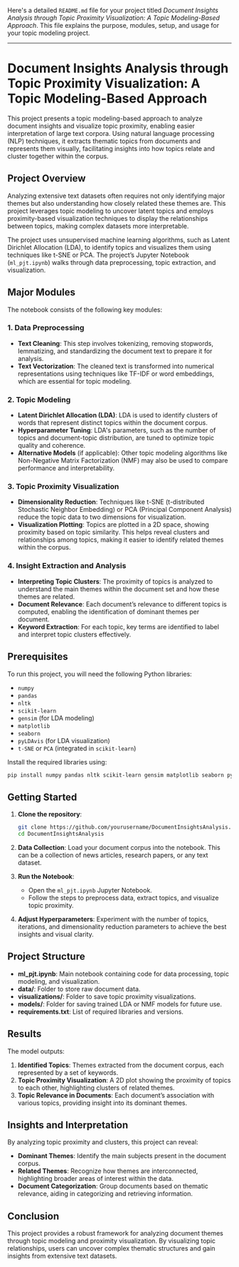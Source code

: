 Here's a detailed `README.md` file for your project titled *Document Insights Analysis through Topic Proximity Visualization: A Topic Modeling-Based Approach*. This file explains the purpose, modules, setup, and usage for your topic modeling project.

---

# Document Insights Analysis through Topic Proximity Visualization: A Topic Modeling-Based Approach

This project presents a topic modeling-based approach to analyze document insights and visualize topic proximity, enabling easier interpretation of large text corpora. Using natural language processing (NLP) techniques, it extracts thematic topics from documents and represents them visually, facilitating insights into how topics relate and cluster together within the corpus.

## Project Overview

Analyzing extensive text datasets often requires not only identifying major themes but also understanding how closely related these themes are. This project leverages topic modeling to uncover latent topics and employs proximity-based visualization techniques to display the relationships between topics, making complex datasets more interpretable.

The project uses unsupervised machine learning algorithms, such as Latent Dirichlet Allocation (LDA), to identify topics and visualizes them using techniques like t-SNE or PCA. The project’s Jupyter Notebook (`ml_pjt.ipynb`) walks through data preprocessing, topic extraction, and visualization.

## Major Modules

The notebook consists of the following key modules:

### 1. Data Preprocessing
   - **Text Cleaning**: This step involves tokenizing, removing stopwords, lemmatizing, and standardizing the document text to prepare it for analysis.
   - **Text Vectorization**: The cleaned text is transformed into numerical representations using techniques like TF-IDF or word embeddings, which are essential for topic modeling.

### 2. Topic Modeling
   - **Latent Dirichlet Allocation (LDA)**: LDA is used to identify clusters of words that represent distinct topics within the document corpus.
   - **Hyperparameter Tuning**: LDA's parameters, such as the number of topics and document-topic distribution, are tuned to optimize topic quality and coherence.
   - **Alternative Models** (if applicable): Other topic modeling algorithms like Non-Negative Matrix Factorization (NMF) may also be used to compare performance and interpretability.

### 3. Topic Proximity Visualization
   - **Dimensionality Reduction**: Techniques like t-SNE (t-distributed Stochastic Neighbor Embedding) or PCA (Principal Component Analysis) reduce the topic data to two dimensions for visualization.
   - **Visualization Plotting**: Topics are plotted in a 2D space, showing proximity based on topic similarity. This helps reveal clusters and relationships among topics, making it easier to identify related themes within the corpus.

### 4. Insight Extraction and Analysis
   - **Interpreting Topic Clusters**: The proximity of topics is analyzed to understand the main themes within the document set and how these themes are related.
   - **Document Relevance**: Each document’s relevance to different topics is computed, enabling the identification of dominant themes per document.
   - **Keyword Extraction**: For each topic, key terms are identified to label and interpret topic clusters effectively.

## Prerequisites

To run this project, you will need the following Python libraries:

- `numpy`
- `pandas`
- `nltk`
- `scikit-learn`
- `gensim` (for LDA modeling)
- `matplotlib`
- `seaborn`
- `pyLDAvis` (for LDA visualization)
- `t-SNE` or `PCA` (integrated in `scikit-learn`)

Install the required libraries using:

```bash
pip install numpy pandas nltk scikit-learn gensim matplotlib seaborn pyLDAvis
```

## Getting Started

1. **Clone the repository**:
   ```bash
   git clone https://github.com/yourusername/DocumentInsightsAnalysis.git
   cd DocumentInsightsAnalysis
   ```

2. **Data Collection**: Load your document corpus into the notebook. This can be a collection of news articles, research papers, or any text dataset.

3. **Run the Notebook**:
   - Open the `ml_pjt.ipynb` Jupyter Notebook.
   - Follow the steps to preprocess data, extract topics, and visualize topic proximity.

4. **Adjust Hyperparameters**: Experiment with the number of topics, iterations, and dimensionality reduction parameters to achieve the best insights and visual clarity.

## Project Structure

- **ml_pjt.ipynb**: Main notebook containing code for data processing, topic modeling, and visualization.
- **data/**: Folder to store raw document data.
- **visualizations/**: Folder to save topic proximity visualizations.
- **models/**: Folder for saving trained LDA or NMF models for future use.
- **requirements.txt**: List of required libraries and versions.

## Results

The model outputs:
1. **Identified Topics**: Themes extracted from the document corpus, each represented by a set of keywords.
2. **Topic Proximity Visualization**: A 2D plot showing the proximity of topics to each other, highlighting clusters of related themes.
3. **Topic Relevance in Documents**: Each document’s association with various topics, providing insight into its dominant themes.

## Insights and Interpretation

By analyzing topic proximity and clusters, this project can reveal:
- **Dominant Themes**: Identify the main subjects present in the document corpus.
- **Related Themes**: Recognize how themes are interconnected, highlighting broader areas of interest within the data.
- **Document Categorization**: Group documents based on thematic relevance, aiding in categorizing and retrieving information.

## Conclusion

This project provides a robust framework for analyzing document themes through topic modeling and proximity visualization. By visualizing topic relationships, users can uncover complex thematic structures and gain insights from extensive text datasets.
